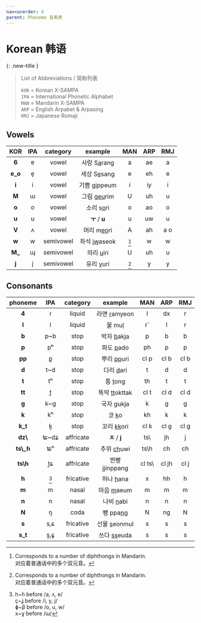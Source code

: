 ```yaml
---
nav<u>order: 4
parent: Phoneme 音素表
---
```

# Korean 韩语

{: .new-title }
> List of Abbreviations / 简称列表
>
> `KOR` = Korean X-SAMPA  
> `IPA` = International Phonetic Alphabet  
> `MAN` = Mandarin X-SAMPA  
> `ARP` = English Arpabet & Arpasing  
> `RMJ` = Japanese Romaji  

## Vowels

| KOR | IPA | category | example | MAN | ARP | RMJ |
|:---:|:---:|:---:|:---:|:---:|:---:|:---:|
| **6** | ɐ | vowel | 사랑 S<u>a</u>rang | a | ae | a |
| **e_o** | e̞ | vowel | 세상 S<u>e</u>sang | e | eh | e |
| **i** | i | vowel | 기쁨 g<u>i</u>ppeum | i | iy | i |
| **M** | ɯ | vowel | 그림 g<u>eu</u>rim | U | uh | u |
| **o** | o | vowel | 소리 s<u>o</u>ri | o | ao | o |
|**u**|u|vowel|**ㅜ** / **u**|u|uw|u|
| **V** | ʌ | vowel | 머리 m<u>eo</u>ri | A | ah | a o |
| **w** | w | semivowel | 좌석 j<u>w</u>aseok | [^1] | w | w |
| **M_** | ɰ | semivowel | 의리 <u>u</u>iri | U | uh | u |
| **j** | j | semivowel | 유리 <u>y</u>uri | [^1] | y | y |


## Consonants

| **phoneme** | IPA | category | example | MAN | ARP | RMJ |
|:---:|:---:|:---:|:---:|:---:|:---:|:---:|
| **4** | ɾ | liquid | 라면 <u>r</u>amyeon | l | dx | r |
| **l** | l | liquid | 물 mu<u>l</u> | r\` | l | r |
| **b** | p~b | stop | 박자 <u>b</u>akja | p | b | b |
| **p** | pʰ | stop | 파도 <u>p</u>ado | ph | p | p |
| **pp** | p͈ | stop | 뿌리 <u>pp</u>uri | cl p | cl b | cl b |
| **d** | t~d | stop | 다리 <u>d</u>ari | t | d | d |
| **t** | tʰ | stop | 통 <u>t</u>ong | th | t | t |
| **tt** | t͈ | stop | 똑딱 <u>tt</u>okttak | cl t | cl d | cl d |
| **g** | k~g | stop | 국자 <u>g</u>ukja | k | g | g |
| **k** | kʰ | stop | 코 <u>k</u>o | kh | k | k |
| **k_t** | k͈ | stop | 꼬리 <u>kk</u>ori | cl k | cl g | cl g |
| **dz\\** | ʨ~dʑ | affricate | **ㅈ** / **j** | ts\\ | jh | j |
| **ts\\_h** | ʨʰ | affricate | 추위 <u>ch</u>uwi | ts\h | ch | ch |
| **ts\\h** | t͈ɕ | affricate | 찐빵 <u>jj</u>inppang | cl ts\\ | cl jh | cl j |
| **h** | [^2] | fricative | 하나 <u>h</u>ana | x | hh | h |
| **m** | m | nasal | 마음 <u>m</u>aeum | m | m | m |
| **n** | n | nasal | 나비 <u>n</u>abi | n | n | n |
| **N** | ŋ | coda | 빵 ppa<u>ng</u> | N | ng | N |
| **s** | s,ɕ | fricative | 선물 <u>s</u>eonmul | s | s | s |
| **s_t** | s͈,ɕ͈ | fricative | 쓰다 <u>ss</u>euda | s | s | s |



[^1]: Corresponds to a number of diphthongs in Mandarin.  
      对应着普通话中的多个双元音。 

[^2]: h~ɦ before /a, ʌ, e/  
      ç~ʝ before /i, y, j/  
      ɸ~β before /o, u, w/  
      x~ɣ before /ɯ/  